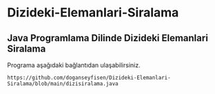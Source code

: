 # Dizideki-Elemanlari-Siralama

## Java Programlama Dilinde Dizideki Elemanlari Siralama

Programa aşağıdaki bağlantıdan ulaşabilirsiniz.

```
https://github.com/doganseyfisen/Dizideki-Elemanlari-Siralama/blob/main/dizisiralama.java
```
